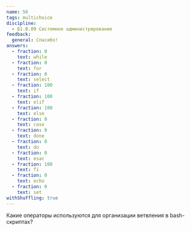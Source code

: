 ```yaml
---
name: 56
tags: multichoice
discipline:
  - Б1.В.09 Системное администрирование
feedback:
  general: Спасибо!
answers:
  - fraction: 0
    text: while
  - fraction: 0
    text: for
  - fraction: 0
    text: select
  - fraction: 100
    text: if
  - fraction: 100
    text: elif
  - fraction: 100
    text: else
  - fraction: 0
    text: case
  - fraction: 0
    text: done
  - fraction: 0
    text: do
  - fraction: 0
    text: esac
  - fraction: 100
    text: fi
  - fraction: 0
    text: echo
  - fraction: 0
    text: set
withShuffling: true
---
```


Какие операторы используются для организации ветвления в bash-скриптах?
